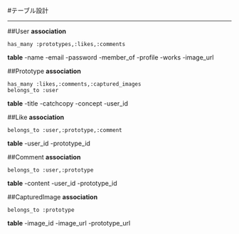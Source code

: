 #テーブル設計
***

##User
**association**
~~~
has_many :prototypes,:likes,:comments
~~~
**table**
-name
-email
-password
-member_of
-profile
-works
-image_url

##Prototype
**association**
~~~
has_many :likes,:comments,:captured_images
belongs_to :user
~~~
**table**
-title
-catchcopy
-concept
-user_id


##Like
**association**
~~~
belongs_to :user,:prototype,:comment
~~~
**table**
-user_id
-prototype_id

##Comment
**association**
~~~
belongs_to :user,:prototype
~~~
**table**
-content
-user_id
-prototype_id

##CapturedImage
**association**
~~~
belongs_to :prototype
~~~
**table**
-image_id
-image_url
-prototype_url
